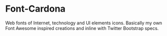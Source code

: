 Font-Cardona
============

Web fonts of Internet, technology and UI elements icons. Basically my own Font Awesome inspired creations and inline with Twitter Bootstrap specs.